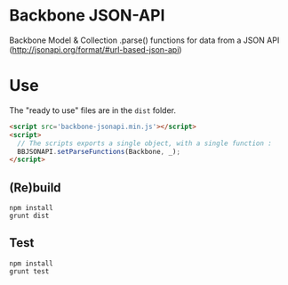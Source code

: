Backbone JSON-API
=================

Backbone Model &amp; Collection .parse() functions for data from a JSON API (http://jsonapi.org/format/#url-based-json-api)

# Use

The "ready to use" files are in the `dist` folder.

```html
<script src='backbone-jsonapi.min.js'></script>
<script>
  // The scripts exports a single object, with a single function :
  BBJSONAPI.setParseFunctions(Backbone, _);
</script>
```

## (Re)build

```
npm install
grunt dist
```

## Test

```
npm install
grunt test
```